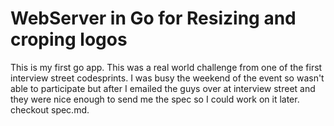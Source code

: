 WebServer in Go for Resizing and croping logos
==============================================

This is my first go app. This was a real world challenge from one of the first interview street codesprints. I was busy the weekend of the event so wasn't able to participate but after I emailed the guys over at interview street and they were nice enough to send me the spec so I could work on it later. checkout spec.md.